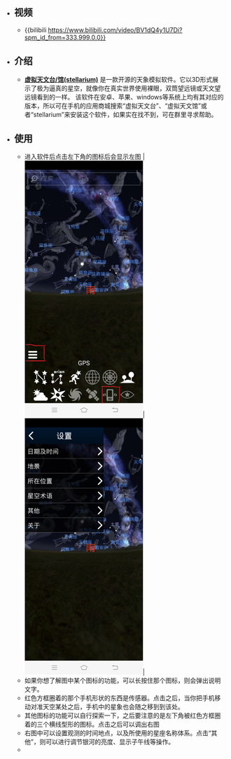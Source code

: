 - ## 视频
	- {{bilibili https://www.bilibili.com/video/BV1dQ4y1U7Di?spm_id_from=333.999.0.0}}
- ## 介绍
	- **[虚拟天文台/馆(stellarium)](http://stellarium.org/zh_CN/)** 是一款开源的天象模拟软件。它以3D形式展示了极为逼真的星空，就像你在真实世界使用裸眼，双筒望远镜或天文望远镜看到的一样。
	  该软件在安卓、苹果、windows等系统上均有其对应的版本，所以可在手机的应用商城搜索“虚拟天文台”、“虚拟天文馆”或者“stellarium”来安装这个软件，如果实在找不到，可在群里寻求帮助。
- ## 使用
	- 进入软件后点击左下角的图标后会显示左图
	  |![image.png](../assets/虚拟天文馆软件使用/虚拟天文馆1.png)|![image.png](../assets/虚拟天文馆软件使用/虚拟天文馆2.png)|
	- 如果你想了解图中某个图标的功能，可以长按住那个图标，则会弹出说明文字。
	- 红色方框圈着的那个手机形状的东西是传感器。点击之后，当你把手机移动对准天空某处之后，手机中的星象也会随之移到到该处。
	- 其他图标的功能可以自行探索一下，之后要注意的是左下角被红色方框圈着的三个横线型形的图标。点击之后可以调出右图
	- 右图中可以设置观测的时间地点，以及所使用的星座名称体系。点击“其他”，则可以进行调节银河的亮度、显示子午线等操作。
	-